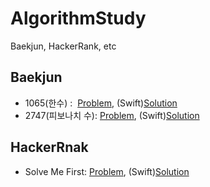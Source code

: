 # AlgorithmStudy
Baekjun, HackerRank, etc

## Baekjun
- 1065(한수) :
  [Problem](https://www.acmicpc.net/problem/1065),
  (Swift)[Solution](https://github.com/NicholasWon/algorithmStudy/blob/master/Baekjun/1065.swift)
- 2747(피보나치 수): 
  [Problem](https://www.acmicpc.net/problem/2747), 
  (Swift)[Solution](https://github.com/NicholasWon/algorithmStudy/blob/master/Baekjun/2747.swift)

## HackerRnak
- Solve Me First: 
  [Problem](https://www.hackerrank.com/challenges/solve-me-first/problem), 
  (Swift)[Solution](https://github.com/NicholasWon/algorithmStudy/blob/master/HackerRank/Solve_Me_First.swift)
